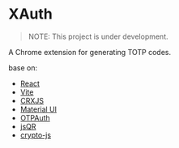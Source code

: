 # XAuth
> NOTE: This project is under development.

A Chrome extension for generating TOTP codes.

base on:
- [React](https://reactjs.org/)
- [Vite](https://vitejs.dev/)
- [CRXJS](https://crxjs.dev/vite-plugin)
- [Material UI](https://mui.com/material-ui/)
- [OTPAuth](https://github.com/hectorm/otpauth)
- [jsQR](https://github.com/cozmo/jsQR)
- [crypto-js](https://github.com/brix/crypto-js)